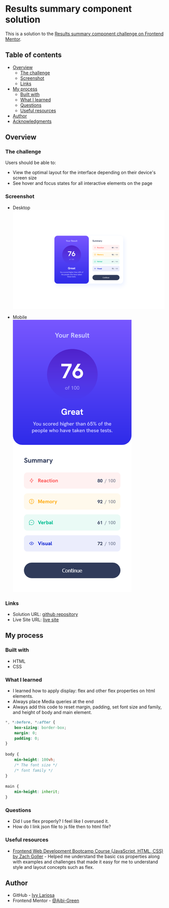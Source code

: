 # Results summary component solution

This is a solution to the [Results summary component challenge on Frontend Mentor](https://www.frontendmentor.io/challenges/results-summary-component-CE_K6s0maV).

## Table of contents

- [Overview](#overview)
  - [The challenge](#the-challenge)
  - [Screenshot](#screenshot)
  - [Links](#links)
- [My process](#my-process)
  - [Built with](#built-with)
  - [What I learned](#what-i-learned)
  - [Questions](#questions)
  - [Useful resources](#useful-resources)
- [Author](#author)
- [Acknowledgments](#acknowledgments)

## Overview

### The challenge

Users should be able to:

- View the optimal layout for the interface depending on their device's screen size
- See hover and focus states for all interactive elements on the page

### Screenshot
- Desktop  
![results summary component desktop](screenshots/web-ss.png)

- Mobile  
![results summary component mobile](screenshots/mobile-ss.png)

### Links

- Solution URL: [github repository](https://github.com/Aibi-Green/Frontend-Mentor-Projects/tree/main/results-summary-component-main)
- Live Site URL: [live site](https://results-summary-componenet-ivydev.netlify.app/)

## My process

### Built with

- HTML
- CSS

### What I learned

- I learned how to apply display: flex and other flex properties on html elements.
- Always place Media queries at the end
- Always add this code to reset margin, padding, set font size and family, and height of body and main element.
```css
*, *:before, *:after {
    box-sizing: border-box;
    margin: 0;
    padding: 0;
}

body {
    min-height: 100vh;
    /* The font size */
    /* font family */
}

main {
    min-height: inherit;
}
```

### Questions

- Did I use flex properly? I feel like I overused it.
- How do I link json file to js file then to html file?


### Useful resources

- [Frontend Web Development Bootcamp Course (JavaScript, HTML, CSS) by Zach Goller](https://www.youtube.com/watch?v=zJSY8tbf_ys) - Helped me understand the basic css properties along with examples and challenges that made it easy for me to understand style and layout concepts such as flex.

## Author

- GitHub - [Ivy Lariosa](https://github.com/Aibi-Green)
- Frontend Mentor - [@Aibi-Green](https://www.frontendmentor.io/profile/Aibi-Green)
